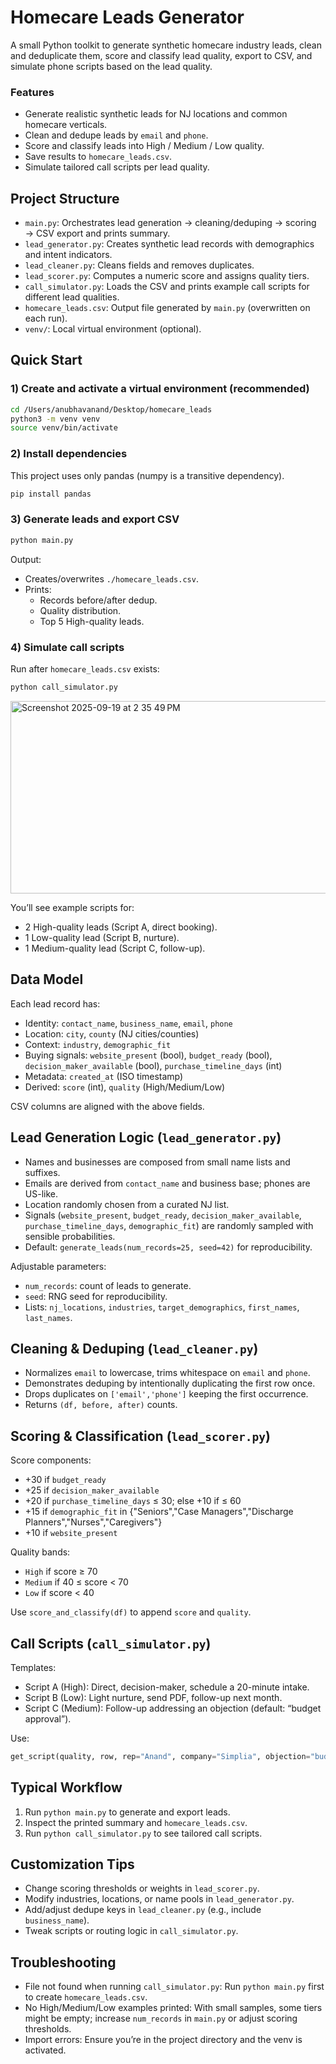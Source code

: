 # Homecare Leads Generator

A small Python toolkit to generate synthetic homecare industry leads, clean and deduplicate them, score and classify lead quality, export to CSV, and simulate phone scripts based on the lead quality.

### Features
- Generate realistic synthetic leads for NJ locations and common homecare verticals.
- Clean and dedupe leads by `email` and `phone`.
- Score and classify leads into High / Medium / Low quality.
- Save results to `homecare_leads.csv`.
- Simulate tailored call scripts per lead quality.

## Project Structure
- `main.py`: Orchestrates lead generation → cleaning/deduping → scoring → CSV export and prints summary.
- `lead_generator.py`: Creates synthetic lead records with demographics and intent indicators.
- `lead_cleaner.py`: Cleans fields and removes duplicates.
- `lead_scorer.py`: Computes a numeric score and assigns quality tiers.
- `call_simulator.py`: Loads the CSV and prints example call scripts for different lead qualities.
- `homecare_leads.csv`: Output file generated by `main.py` (overwritten on each run).
- `venv/`: Local virtual environment (optional).

## Quick Start

### 1) Create and activate a virtual environment (recommended)
```bash
cd /Users/anubhavanand/Desktop/homecare_leads
python3 -m venv venv
source venv/bin/activate
```

### 2) Install dependencies
This project uses only pandas (numpy is a transitive dependency).
```bash
pip install pandas
```

### 3) Generate leads and export CSV
```bash
python main.py
```
Output:
- Creates/overwrites `./homecare_leads.csv`.
- Prints:
  - Records before/after dedup.
  - Quality distribution.
  - Top 5 High-quality leads.

### 4) Simulate call scripts
Run after `homecare_leads.csv` exists:
```bash
python call_simulator.py
```
<img width="871" height="308" alt="Screenshot 2025-09-19 at 2 35 49 PM" src="https://github.com/user-attachments/assets/7a5a22aa-dece-4d77-b0ea-4192845f551f" />

You’ll see example scripts for:
- 2 High-quality leads (Script A, direct booking).
- 1 Low-quality lead (Script B, nurture).
- 1 Medium-quality lead (Script C, follow-up).

## Data Model

Each lead record has:
- Identity: `contact_name`, `business_name`, `email`, `phone`
- Location: `city`, `county` (NJ cities/counties)
- Context: `industry`, `demographic_fit`
- Buying signals: `website_present` (bool), `budget_ready` (bool), `decision_maker_available` (bool), `purchase_timeline_days` (int)
- Metadata: `created_at` (ISO timestamp)
- Derived: `score` (int), `quality` (High/Medium/Low)

CSV columns are aligned with the above fields.

## Lead Generation Logic (`lead_generator.py`)
- Names and businesses are composed from small name lists and suffixes.
- Emails are derived from `contact_name` and business base; phones are US-like.
- Location randomly chosen from a curated NJ list.
- Signals (`website_present`, `budget_ready`, `decision_maker_available`, `purchase_timeline_days`, `demographic_fit`) are randomly sampled with sensible probabilities.
- Default: `generate_leads(num_records=25, seed=42)` for reproducibility.

Adjustable parameters:
- `num_records`: count of leads to generate.
- `seed`: RNG seed for reproducibility.
- Lists: `nj_locations`, `industries`, `target_demographics`, `first_names`, `last_names`.

## Cleaning & Deduping (`lead_cleaner.py`)
- Normalizes `email` to lowercase, trims whitespace on `email` and `phone`.
- Demonstrates deduping by intentionally duplicating the first row once.
- Drops duplicates on `['email','phone']` keeping the first occurrence.
- Returns `(df, before, after)` counts.

## Scoring & Classification (`lead_scorer.py`)
Score components:
- +30 if `budget_ready`
- +25 if `decision_maker_available`
- +20 if `purchase_timeline_days` ≤ 30; else +10 if ≤ 60
- +15 if `demographic_fit` in {"Seniors","Case Managers","Discharge Planners","Nurses","Caregivers"}
- +10 if `website_present`

Quality bands:
- `High` if score ≥ 70
- `Medium` if 40 ≤ score < 70
- `Low` if score < 40

Use `score_and_classify(df)` to append `score` and `quality`.

## Call Scripts (`call_simulator.py`)
Templates:
- Script A (High): Direct, decision-maker, schedule a 20-minute intake.
- Script B (Low): Light nurture, send PDF, follow-up next month.
- Script C (Medium): Follow-up addressing an objection (default: “budget approval”).

Use:
```python
get_script(quality, row, rep="Anand", company="Simplia", objection="budget approval")
```

## Typical Workflow
1) Run `python main.py` to generate and export leads.
2) Inspect the printed summary and `homecare_leads.csv`.
3) Run `python call_simulator.py` to see tailored call scripts.

## Customization Tips
- Change scoring thresholds or weights in `lead_scorer.py`.
- Modify industries, locations, or name pools in `lead_generator.py`.
- Add/adjust dedupe keys in `lead_cleaner.py` (e.g., include `business_name`).
- Tweak scripts or routing logic in `call_simulator.py`.

## Troubleshooting
- File not found when running `call_simulator.py`: Run `python main.py` first to create `homecare_leads.csv`.
- No High/Medium/Low examples printed: With small samples, some tiers might be empty; increase `num_records` in `main.py` or adjust scoring thresholds.
- Import errors: Ensure you’re in the project directory and the venv is activated.

